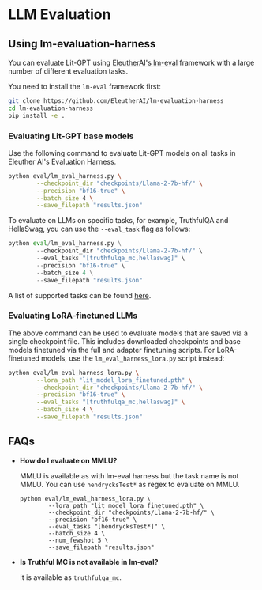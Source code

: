 # LLM Evaluation

## Using lm-evaluation-harness

You can evaluate Lit-GPT using [EleutherAI's lm-eval](https://github.com/EleutherAI/lm-evaluation-harness/tree/master) framework with a large number of different evaluation tasks.

You need to install the `lm-eval` framework first:

```bash
git clone https://github.com/EleutherAI/lm-evaluation-harness
cd lm-evaluation-harness
pip install -e .
```



### Evaluating Lit-GPT base models

Use the following command to evaluate Lit-GPT models on all tasks in Eleuther AI's Evaluation Harness.

```bash
python eval/lm_eval_harness.py \
        --checkpoint_dir "checkpoints/Llama-2-7b-hf/" \
        --precision "bf16-true" \
        --batch_size 4 \
        --save_filepath "results.json"
```

To evaluate on LLMs on specific tasks, for example, TruthfulQA and HellaSwag, you can use the `--eval_task` flag as follows:


```python
python eval/lm_eval_harness.py \
        --checkpoint_dir "checkpoints/Llama-2-7b-hf/" \
        --eval_tasks "[truthfulqa_mc,hellaswag]" \
        --precision "bf16-true" \
        --batch_size 4 \
        --save_filepath "results.json"
```

A list of supported tasks can be found [here](https://github.com/EleutherAI/lm-evaluation-harness/blob/master/docs/task_table.md).



### Evaluating LoRA-finetuned LLMs

The above command can be used to evaluate models that are saved via a single checkpoint file. This includes downloaded checkpoints and base models finetuned via the full and adapter finetuning scripts. For LoRA-finetuned models, use the `lm_eval_harness_lora.py` script instead:

```bash
python eval/lm_eval_harness_lora.py \
        --lora_path "lit_model_lora_finetuned.pth" \
        --checkpoint_dir "checkpoints/Llama-2-7b-hf/" \
        --precision "bf16-true" \
        --eval_tasks "[truthfulqa_mc,hellaswag]" \
        --batch_size 4 \
        --save_filepath "results.json"
```

## FAQs

* **How do I evaluate on MMLU?**

  MMLU is available as with lm-eval harness but the task name is not MMLU. You can use `hendrycksTest*` as regex to evaluate on MMLU.
  ```shell
  python eval/lm_eval_harness_lora.py \
          --lora_path "lit_model_lora_finetuned.pth" \
          --checkpoint_dir "checkpoints/Llama-2-7b-hf/" \
          --precision "bf16-true" \
          --eval_tasks "[hendrycksTest*]" \
          --batch_size 4 \
          --num_fewshot 5 \
          --save_filepath "results.json"
  ```


* **Is Truthful MC is not available in lm-eval?**

  It is available as `truthfulqa_mc`.
